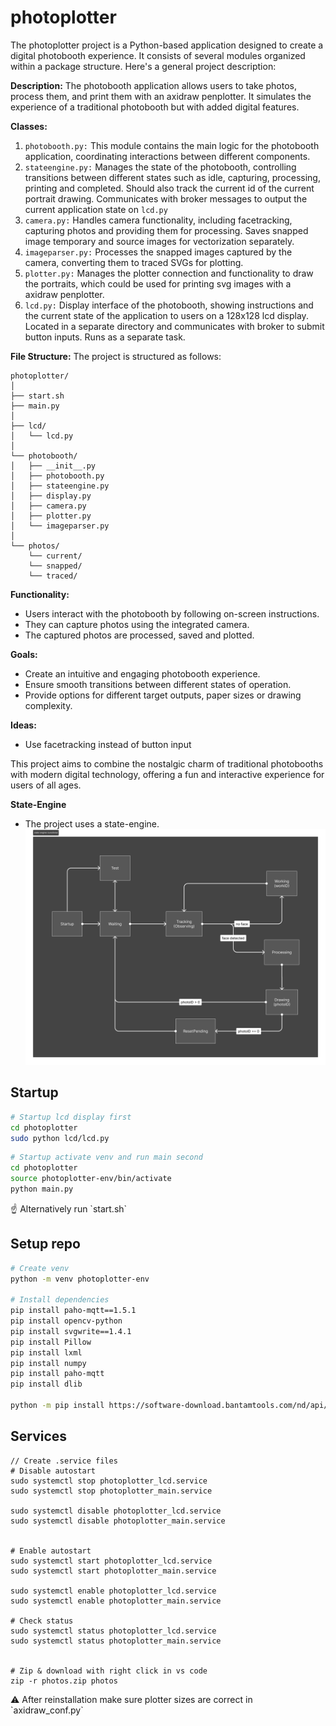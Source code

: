 # photoplotter
The photoplotter project is a Python-based application designed to create a digital photobooth experience. It consists of several modules organized within a package structure. Here's a general project description:

**Description:**
The photobooth application allows users to take photos, process them, and print them with an axidraw penplotter. It simulates the experience of a traditional photobooth but with added digital features. 

**Classes:**

1. `photobooth.py:` This module contains the main logic for the photobooth application, coordinating interactions between different components.
2. `stateengine.py:` Manages the state of the photobooth, controlling transitions between different states such as idle, capturing, processing, printing and completed.
Should also track the current id of the current portrait drawing. Communicates with broker messages to output the current application state on `lcd.py`
3. `camera.py:` Handles camera functionality, including facetracking, capturing photos and providing them for processing. Saves snapped image temporary and source images for vectorization separately.
4. `imageparser.py:` Processes the snapped images captured by the camera, converting them to traced SVGs for plotting.
5. `plotter.py:` Manages the plotter connection and functionality to draw the portraits, which could be used for printing svg images with a axidraw penplotter.
6. `lcd.py:` Display interface of the photobooth, showing instructions and the current state of the application to users on a 128x128 lcd display. Located in a separate directory and communicates with broker to submit button inputs. Runs as a separate task.

**File Structure:**
The project is structured as follows:

```
photoplotter/
│
├── start.sh
├── main.py
│
├── lcd/
│   └── lcd.py
│
└── photobooth/
│   ├── __init__.py
│   ├── photobooth.py
│   ├── stateengine.py
│   ├── display.py
│   ├── camera.py
│   ├── plotter.py
│   └── imageparser.py
│   
└── photos/
	└── current/
	└── snapped/
	└── traced/

```

**Functionality:**

- Users interact with the photobooth by following on-screen instructions.
- They can capture photos using the integrated camera.
- The captured photos are processed, saved and plotted.

**Goals:**

- Create an intuitive and engaging photobooth experience.
- Ensure smooth transitions between different states of operation.
- Provide options for different target outputs, paper sizes or drawing complexity.

**Ideas:**

- Use facetracking instead of button input

This project aims to combine the nostalgic charm of traditional photobooths with modern digital technology, offering a fun and interactive experience for users of all ages.

**State-Engine**
- The project uses a state-engine.
![State engine for this branch](doc/state-engine-kunstlokal.jpg)


## Startup

```bash
# Startup lcd display first
cd photoplotter
sudo python lcd/lcd.py
```

```bash
# Startup activate venv and run main second
cd photoplotter
source photoplotter-env/bin/activate
python main.py
```

<aside>
☝ Alternatively run `start.sh`
</aside>

## Setup repo

```bash
# Create venv
python -m venv photoplotter-env

# Install dependencies
pip install paho-mqtt==1.5.1
pip install opencv-python
pip install svgwrite==1.4.1
pip install Pillow
pip install lxml
pip install numpy
pip install paho-mqtt
pip install dlib

python -m pip install https://software-download.bantamtools.com/nd/api/nextdraw_api.zip
```


## Services
```
// Create .service files
# Disable autostart
sudo systemctl stop photoplotter_lcd.service
sudo systemctl stop photoplotter_main.service

sudo systemctl disable photoplotter_lcd.service
sudo systemctl disable photoplotter_main.service


# Enable autostart
sudo systemctl start photoplotter_lcd.service
sudo systemctl start photoplotter_main.service

sudo systemctl enable photoplotter_lcd.service
sudo systemctl enable photoplotter_main.service

# Check status
sudo systemctl status photoplotter_lcd.service
sudo systemctl status photoplotter_main.service


# Zip & download with right click in vs code
zip -r photos.zip photos
```

<aside>
⚠️ After reinstallation make sure plotter sizes are correct in `axidraw_conf.py`
</aside>